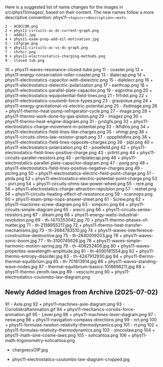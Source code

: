 Here is a suggested list of name changes for the images in src/phys11/images/, based on their content. The new names follow a more descriptive
convention: phys11-`<topic>`-`<description>`.`<ext>`.

    1 - ACDCCOM.png
    2 + phys11-circuits-ac-dc-current-graph.png
    3 - addoil.jpg
    4 + phys11-exam-prep-add-oil-motivation.jpg
    5 - cdfgrge.png
    6 + phys11-circuits-ac-vs-dc-graph.png
    7 - chchcr.png
    8 + phys11-electrostatics-charging-methods.png
    9 - closed tub.png

10 + phys11-waves-resonance-closed-tube.png
11 - coaster.png
12 + phys11-energy-conservation-roller-coaster.png
13 - dialecap.png
14 + phys11-electrostatics-capacitor-with-dielectric.png
15 - dialelecr.png
16 + phys11-electrostatics-dielectric-polarization.png
17 - earthcap.png
18 + phys11-electrostatics-parallel-plate-capacitor.png
19 - eqpntlne.png
20 + phys11-electrostatics-equipotential-field-lines.png
21 - frfrdst.png
22 + phys11-electrostatics-coulomb-force-types.png
23 - gravpotue.png
24 + phys11-energy-gravitational-vs-electric-potential.png
25 - ifsdmage.png
26 + phys11-thermo-heat-pump-refrigerator-cycle.png
27 - image.png
28 + phys11-thermo-work-done-by-gas-piston.png
29 - imagez.png
30 + phys11-thermo-heat-engine-diagram.png
31 - jyrstgfs.png
32 + phys11-electrostatics-charge-movement-in-potential.png
33 - lkfldlns.png
34 + phys11-electrostatics-field-lines-like-charges.png
35 - ohmgr.png
36 + phys11-circuits-ohms-law-resistor-graph.png
37 - opppfeldlins.png
38 + phys11-electrostatics-field-lines-opposite-charges.png
39 - plpl.png
40 + phys11-electrostatics-polarization.png
41 - posefeild.png
42 + phys11-electrostatics-field-lines-positive-charge.png
43 - prllrlrl.png
44 + phys11-circuits-parallel-resistors.png
45 - prrllplatecap.png
46 + phys11-electrostatics-parallel-plate-capacitor-diagram.png
47 - psng.png
48 + phys11-electrostatics-field-lines-positive-negative-charges.png
49 - ptchrg.png
50 + phys11-electrostatics-electric-field-point-charge.png
51 - ptnla.png
52 + phys11-electrostatics-electric-potential-point-charge.png
53 - pvri.png
54 + phys11-circuits-ohms-law-power-wheel.png
55 - rere.png
56 + phys11-electrostatics-charge-attraction-repulsion.png
57 - reshet.png
58 + phys11-circuits-heating-effect-of-resistance.png
59 - scannops.png
60 + phys11-exam-prep-nops-answer-sheet.png
61 - Screw.png
62 + phys11-machines-screw-diagram.png
63 - simpcirc.png
64 + phys11-circuits-simple-diagram.png
65 - srecrc.png
66 + phys11-circuits-series-resistors.png
67 - steam.png
68 + phys11-energy-watts-industrial-revolution.png
69 - th-1470353042.jpg
70 + phys11-thermo-phases-of-matter.jpg
71 - th-2198955217.jpg
72 + phys11-thermo-heat-transfer-mechanisms.jpg
73 - th-2684783510.jpg
74 + phys11-waves-interference-constructive-destructive.jpg
75 - th-2840009203.jpg
76 + phys11-waves-sonic-boom.jpg
77 - th-3100745626.jpg
78 + phys11-waves-simple-harmonic-motion-spring.jpg
79 - th-406252406.jpg
80 + phys11-waves-properties-wavelength-amplitude.jpg
81 - th-4090181554.jpg
82 + phys11-thermo-entropy-disorder.jpg
83 - th-4247912930.jpg
84 + phys11-thermo-thermal-equilibrium.jpg
85 - th-701813914.jpg
86 + phys11-waves-standing-wave-nodes.jpg
87 - thermal-equilibrium-basics-1018696211.jpg
88 + phys11-thermo-zeroth-law.jpg
89 - vescschr.png
90 + phys11-electrostatics-coulombs-law-diagram.png

## Newly Added Images from Archive (2025-07-02)

91 - Axle.png
92 + phys11-machines-axle-diagram.png
93 - Corioliskraftanimation.gif
94 + phys11-mechanics-coriolis-force-animation.gif
95 - Lever.png
96 + phys11-machines-lever-diagram.png
97 - nesw.png
98 + phys11-navigation-compass-directions.png
99 - nrt.png
100 + phys11-formulas-newton-relativity-thermodynamics.png
101 - rt.png
102 + phys11-formulas-relativity-thermodynamics.png
103 - sincoslaw.png
104 + phys11-math-sine-cosine-laws.png
105 - sohcahtoa.png
106 + phys11-math-trigonometry-sohcahtoa.png

- chargvecsOIP.jpg
+ phys11-electrostatics-coulombs-law-diagram-cropped.jpg
